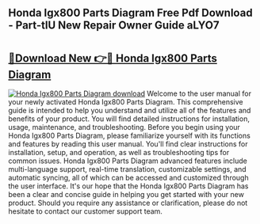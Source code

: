 ## Honda Igx800 Parts Diagram Free Pdf Download - Part-tlU New Repair Owner Guide aLYO7

# <h2><a href="http://dfj93n.blite.top/?on=Honda+Igx800+Parts+Diagram">🔗Download New 👉🔴 Honda Igx800 Parts Diagram</a></h2>

[![Honda Igx800 Parts Diagram download](https://i.imgur.com/lujVjoI.png)](http://dfj93n.blite.top/?on=Honda+Igx800+Parts+Diagram)
Welcome to the user manual for your newly activated Honda Igx800 Parts Diagram. This comprehensive guide is intended to help you understand and utilize all of the features and benefits of your product. You will find detailed instructions for installation, usage, maintenance, and troubleshooting. Before you begin using your Honda Igx800 Parts Diagram, please familiarize yourself with its functions and features by reading this user manual. You'll find clear instructions for installation, setup, and operation, as well as troubleshooting tips for common issues. Honda Igx800 Parts Diagram advanced features include multi-language support, real-time translation, customizable settings, and automatic syncing, all of which can be accessed and customized through the user interface. It's our hope that the Honda Igx800 Parts Diagram has been a clear and concise guide in helping you get started with your new product. Should you require any assistance or clarification, please do not hesitate to contact our customer support team.
